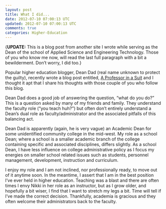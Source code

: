 ```yaml
---           
layout: post
title: What I did...
date: 2012-07-10 07:00:13 UTC
updated: 2012-07-10 07:00:13 UTC
comments: true
categories: Higher-Education
---
```


{**UPDATE:** This is a blog post from another site I wrote while serving as the Dean of the school of Applied Science and Engineering Technology. Those of you who know me now, will read the last full paragraph with a bit a bewilderment. Don’t worry, I did too.}

Popular higher education blogger, Dean Dad (real name unknown to protect the guilty), recently wrote a blog post entitled, [A Professor in a Suit](http://suburbdad.blogspot.com/2011/01/professor-in-suit.html) and I thought it apt that I share his thoughts with those couple of you who follow this blog.

Dean Dad does a good job of answering the question, “what do you do?” This is a question asked by many of my friends and family. They understand the faculty role (“you teach huh?”) but often don’t entirely understand a Dean’s dual role as faculty/administrator and the associated pitfalls of this balancing act.

Dean Dad is apparently (again, he is very vague) an Academic Dean for some unidentified community college in the mid-west. My role as a school Dean; where a school is a smaller academic branch of the college containing specific and associated disciplines, differs slightly. As a school Dean, I have less influence on college administrative policy as I focus my energies on smaller school related issues such as students, personnel management, development, instruction and curriculum.

I enjoy my role and I am not inclined, nor professionally ready, to move out of it anytime soon. In the meantime, I assert that I am in the best position I’ve ever held in higher education. Teaching was a blast and there are often times I envy Nikki in her role as an instructor, but as I grow older, and hopefully a bit wiser, I find that I want to stretch my legs a bit. Time will tell if I’ve made the correct decision. Thankfully, academia is gracious and they often welcome their administrators back to the faculty.
